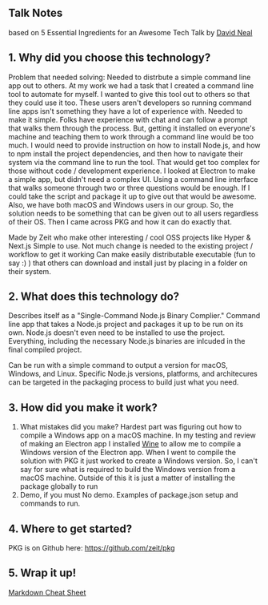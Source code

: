 ## Talk Notes

based on 5 Essential Ingredients for an Awesome Tech Talk by [David Neal](https://reverentgeek.com/5-essential-ingredients-for-an-awesome-tech-talk/)

## 1. Why did you choose this technology?
Problem that needed solving:
Needed to distrbute a simple command line app out to others.
At my work we had a task that I created a command line tool to automate for myself. I wanted to give this tool out to others so that they could use it too.
These users aren't developers so running command line apps isn't something they have a lot of experience with. Needed to make it simple. Folks have experience with chat and can follow a prompt that walks them through the process. But, getting it installed on everyone's machine and teaching them to work through a command line would be too much. I would need to provide instruction on how to install Node.js, and how to npm install the project dependencies, and then how to navigate their system via the command line to run the tool. That would get too complex for those without code / development experience.
I looked at Electron to make a simple app, but didn't need a complex UI. Using a command line interface that walks someone through two or three questions would be enough.
If I could take the script and package it up to give out that would be awesome.
Also, we have both macOS and Windows users in our group. So, the solution needs to be something that can be given out to all users regardless of their OS.
Then I came across PKG and how it can do exactly that.

Made by Zeit who make other interesting / cool OSS projects like Hyper & Next.js
Simple to use. Not much change is needed to the existing project / workflow to get it working
Can make easily distributable executable (fun to say :) ) that others can download and install just by placing in a folder on their system.



## 2. What does this technology do?
Describes itself as a "Single-Command Node.js Binary Complier."
Command line app that takes a Node.js project and packages it up to be run on its own. Node.js doesn't even need to be installed to use the project. Everything, including the necessary Node.js binaries are inlcuded in the final compiled project.

Can be run with a simple command to output a version for macOS, Windows, and Linux. Specific Node.js versions, platforms, and architecures can be targeted in the packaging process to build just what you need.


## 3. How did you make it work?
1. What mistakes did you make?
    Hardest part was figuring out how to compile a Windows app on a macOS machine. In my testing and review of making an Electron app I installed [Wine](https://www.winehq.org/) to allow me to compile a Windows version of the Electron app. When I went to compile the solution with PKG it just worked to create a Windows version. So, I can't say for sure what is required to build the Windows version from a macOS machine.
    Outside of this it is just a matter of installing the package globally to run 
2. Demo, if you must
    No demo. Examples of package.json setup and commands to run.

## 4. Where to get started?
PKG is on Github here: https://github.com/zeit/pkg
## 5. Wrap it up!

[Markdown Cheat Sheet](https://github.com/adam-p/markdown-here/wiki/Markdown-Cheatsheet)